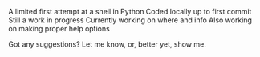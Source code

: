 A limited first attempt at a shell in Python
Coded locally up to first commit
Still a work in progress
Currently working on where and info
Also working on making proper help options

Got any suggestions? Let me know, or, better yet, show me.